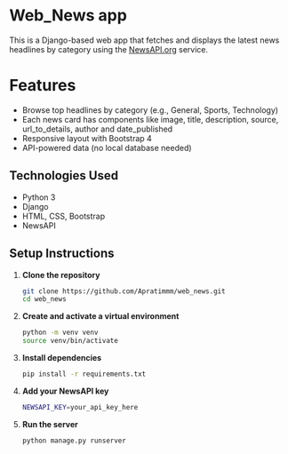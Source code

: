 # Web_News app

This is a Django-based web app that fetches and displays the latest news headlines by category using the [NewsAPI.org](https://newsapi.org/) service.




# Features

- Browse top headlines by category (e.g., General, Sports, Technology)
- Each news card has components like image, title, description, source, url_to_details, author and date_published
- Responsive layout with Bootstrap 4
- API-powered data (no local database needed)



## Technologies Used

- Python 3
- Django
- HTML, CSS, Bootstrap
- NewsAPI



## Setup Instructions

1. **Clone the repository**
   ```bash
   git clone https://github.com/Apratimmm/web_news.git
   cd web_news

2. **Create and activate a virtual environment**

    ```bash
    python -m venv venv
    source venv/bin/activate
    
3. **Install dependencies**

    ```bash
    pip install -r requirements.txt

4. **Add your NewsAPI key**

    ```bash
    NEWSAPI_KEY=your_api_key_here

5. **Run the server**

    ```bash
    python manage.py runserver
    
